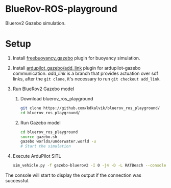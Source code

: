 # BlueRov-ROS-playground
Bluerov2 Gazebo simulation.

# Setup
1. Install [freebuoyancy_gazebo](https://github.com/bluerobotics/freebuoyancy_gazebo#install)
    plugin for buoyancy simulation.
2. Install [ardupilot_gazebo/add_link](https://github.com/patrickelectric/ardupilot_gazebo/tree/add_link#usage-)
    plugin for ardupilot-gazebo communication. *add_link* is a branch that provides actuation over sdf links, after the `git clone`, it's necessary to run `git checkout add_link`.
3. Run BlueRov2 Gazebo model
    1. Download bluerov_ros_playground
        ```bash
        git clone https://github.com/kdkalvik/bluerov_ros_playground/
        cd bluerov_ros_playground/
        ```
 
    2. Run Gazebo model
        ```bash
        cd bluerov_ros_playground
        source gazebo.sh
        gazebo worlds/underwater.world -u
        # Start the simulation
        ```
 
4. Execute ArduPilot SITL
    ```bash
    sim_vehicle.py -f gazebo-bluerov2 -I 0 -j4 -D -L RATBeach --console
    ```

The console will start to display the output if the connection was successful.
